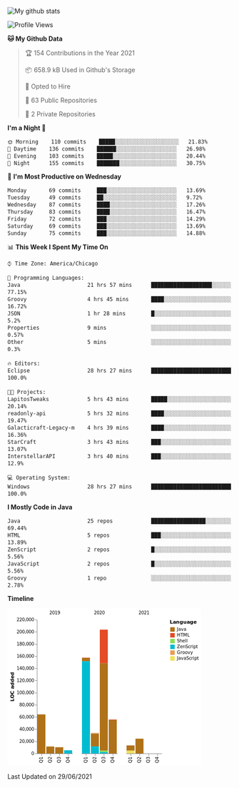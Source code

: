 ![My github stats](https://github-readme-stats.vercel.app/api?username=romvoid95&theme=gruvbox&include_all_commits=true&show_icons=true")

<!--START_SECTION:waka-->
![Profile Views](http://img.shields.io/badge/Profile%20Views-0-blue)

**🐱 My Github Data** 

> 🏆 154 Contributions in the Year 2021
 > 
> 📦 658.9 kB Used in Github's Storage 
 > 
> 💼 Opted to Hire
 > 
> 📜 63 Public Repositories 
 > 
> 🔑 2 Private Repositories  
 > 
**I'm a Night 🦉** 

```text
🌞 Morning    110 commits    █████░░░░░░░░░░░░░░░░░░░░   21.83% 
🌆 Daytime    136 commits    ██████░░░░░░░░░░░░░░░░░░░   26.98% 
🌃 Evening    103 commits    █████░░░░░░░░░░░░░░░░░░░░   20.44% 
🌙 Night      155 commits    ███████░░░░░░░░░░░░░░░░░░   30.75%

```
📅 **I'm Most Productive on Wednesday** 

```text
Monday       69 commits     ███░░░░░░░░░░░░░░░░░░░░░░   13.69% 
Tuesday      49 commits     ██░░░░░░░░░░░░░░░░░░░░░░░   9.72% 
Wednesday    87 commits     ████░░░░░░░░░░░░░░░░░░░░░   17.26% 
Thursday     83 commits     ████░░░░░░░░░░░░░░░░░░░░░   16.47% 
Friday       72 commits     ███░░░░░░░░░░░░░░░░░░░░░░   14.29% 
Saturday     69 commits     ███░░░░░░░░░░░░░░░░░░░░░░   13.69% 
Sunday       75 commits     ███░░░░░░░░░░░░░░░░░░░░░░   14.88%

```


📊 **This Week I Spent My Time On** 

```text
⌚︎ Time Zone: America/Chicago

💬 Programming Languages: 
Java                     21 hrs 57 mins      ███████████████████░░░░░░   77.15% 
Groovy                   4 hrs 45 mins       ████░░░░░░░░░░░░░░░░░░░░░   16.72% 
JSON                     1 hr 28 mins        █░░░░░░░░░░░░░░░░░░░░░░░░   5.2% 
Properties               9 mins              ░░░░░░░░░░░░░░░░░░░░░░░░░   0.57% 
Other                    5 mins              ░░░░░░░░░░░░░░░░░░░░░░░░░   0.3%

🔥 Editors: 
Eclipse                  28 hrs 27 mins      █████████████████████████   100.0%

🐱‍💻 Projects: 
LapitosTweaks            5 hrs 43 mins       █████░░░░░░░░░░░░░░░░░░░░   20.14% 
readonly-api             5 hrs 32 mins       ████░░░░░░░░░░░░░░░░░░░░░   19.47% 
Galacticraft-Legacy-m    4 hrs 39 mins       ████░░░░░░░░░░░░░░░░░░░░░   16.36% 
StarCraft                3 hrs 43 mins       ███░░░░░░░░░░░░░░░░░░░░░░   13.07% 
InterstellarAPI          3 hrs 40 mins       ███░░░░░░░░░░░░░░░░░░░░░░   12.9%

💻 Operating System: 
Windows                  28 hrs 27 mins      █████████████████████████   100.0%

```

**I Mostly Code in Java** 

```text
Java                     25 repos            █████████████████░░░░░░░░   69.44% 
HTML                     5 repos             ███░░░░░░░░░░░░░░░░░░░░░░   13.89% 
ZenScript                2 repos             █░░░░░░░░░░░░░░░░░░░░░░░░   5.56% 
JavaScript               2 repos             █░░░░░░░░░░░░░░░░░░░░░░░░   5.56% 
Groovy                   1 repo              ░░░░░░░░░░░░░░░░░░░░░░░░░   2.78%

```


**Timeline**

![Chart not found](https://raw.githubusercontent.com/ROMVoid95/ROMVoid95/master/charts/bar_graph.png) 


 Last Updated on 29/06/2021
<!--END_SECTION:waka-->
